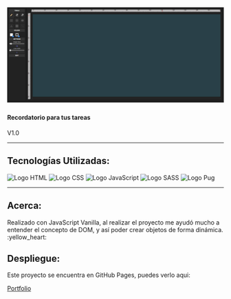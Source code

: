 <h1 style="text-align: center;> TODO List :bookmark_tabs: </h1>
<div style="text-align: center"> 
    <img src="https://github.com/AletzMan/aletzman.github.io/blob/main/assets/photos/project_0.jpg"/>
</div>
<br>
<h4>Recordatorio para tus tareas </h4> 
<span>V1.0</span>

------------
                           
<h2>Tecnologías Utilizadas:</h2>
                           
<div display:flex; flex-direction:column; margin:15px">
        <img style="width:40px" src="https://www.w3.org/html/logo/downloads/HTML5_Badge.svg" title="Logo HTML"/>
        <img style="width:40px" src="https://upload.wikimedia.org/wikipedia/commons/6/62/CSS3_logo.svg" title="Logo CSS"/>
        <img style="width:40px" src="https://upload.wikimedia.org/wikipedia/commons/6/6a/JavaScript-logo.png" title="Logo JavaScript"/>
        <img style="width:40px" src="https://sass-lang.com/assets/img/logos/logo-b6e1ef6e.svg" title="Logo SASS"/>
        <img style="width:40px" src="https://cdn.worldvectorlogo.com/logos/pug.svg" title="Logo Pug"/>
</div>

----
<h2>Acerca:</h2>
Realizado con JavaScript Vanilla, al realizar el proyecto me ayudó mucho a entender el concepto de DOM, y así poder crear objetos de forma dinámica. :yellow_heart:

<h2>Despliegue:</h2>
Este proyecto se encuentra en GitHub Pages, puedes verlo aqui: 

[Portfolio](https://aletzman.github.io/ "Portfolio")
